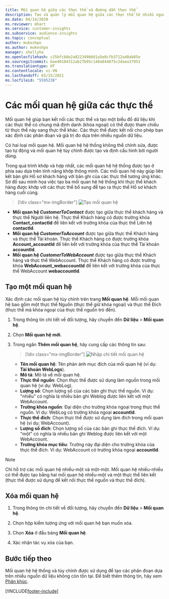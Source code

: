 ```yaml
---
title: Mối quan hệ giữa các thực thể và đường dẫn thực thể
description: Tạo và quản lý mối quan hệ giữa các thực thể từ nhiều nguồn dữ liệu.
ms.date: 04/14/2020
ms.reviewer: mhart
ms.service: customer-insights
ms.subservice: audience-insights
ms.topic: conceptual
author: mukeshpo
ms.author: mukeshpo
manager: shellyha
ms.openlocfilehash: c25bfcb8e2a8223498dd1a5e8cfb3712a40ab85e
ms.sourcegitcommit: bae40184312ab27b95c140a044875c2daea37951
ms.translationtype: HT
ms.contentlocale: vi-VN
ms.lasthandoff: 03/15/2021
ms.locfileid: "5595238"
---
```

# <a name="relationships-between-entities"></a>Các mối quan hệ giữa các thực thể

Mối quan hệ giúp bạn kết nối các thực thể và tạo một biểu đồ dữ liệu khi các thực thể có chung mã định danh (khóa ngoại) có thể được tham chiếu từ thực thể này sang thực thể khác. Các thực thể được kết nối cho phép bạn xác định các phân đoạn và giá trị đo dựa trên nhiều nguồn dữ liệu.

Có hai loại mối quan hệ. Mối quan hệ hệ thống không thể chỉnh sửa, được tạo tự động và mối quan hệ tùy chỉnh được tạo và định cấu hình bởi người dùng.

Trong quá trình khớp và hợp nhất, các mối quan hệ hệ thống được tạo ở phía sau dựa trên tính năng khớp thông minh. Các mối quan hệ này giúp liên kết bản ghi Hồ sơ khách hàng với bản ghi của các thực thể tương ứng khác. Sơ đồ sau minh họa việc tạo ba mối quan hệ hệ thống khi thực thể khách hàng được khớp với các thực thể bổ sung để tạo ra thực thể Hồ sơ khách hàng cuối cùng.

> [!div class="mx-imgBorder"]
> ![Tạo mối quan hệ](media/relationships-entities-merge.png "Tạo mối quan hệ")

- **Mối quan hệ *CustomerToContact*** được tạo giữa thực thể khách hàng và thực thể Người liên hệ. Thực thể Khách hàng có được trường khóa **Contact_contactId** để liên kết với trường khóa của thực thể Liên hệ **contactId**.
- **Mối quan hệ *CustomerToAccount*** được tạo giữa thực thể Khách hàng và thực thể Tài khoản. Thực thể Khách hàng có được trường khóa **Account_accountId** để liên kết với trường khóa của thực thể Tài khoản **accountId**.
- **Mối quan hệ *CustomerToWebAccount*** được tạo giữa thực thể Khách hàng và thực thể WebAccount. Thực thể Khách hàng có được trường khóa **WebAccount_webaccountId** để liên kết với trường khóa của thực thể WebAccount **webaccountId**.

## <a name="create-a-relationship"></a>Tạo một mối quan hệ

Xác định các mối quan hệ tùy chỉnh trên trang **Mối quan hệ**. Mỗi mối quan hệ bao gồm một thực thể Nguồn (thực thể giữ khóa ngoại) và thực thể Đích (thực thể mà khóa ngoại của thực thể nguồn trỏ đến).

1. Trong thông tin chi tiết về đối tượng, hãy chuyển đến **Dữ liệu** > **Mối quan hệ**.

2. Chọn **Mối quan hệ mới**.

3. Trong ngăn **Thêm mối quan hệ**, hãy cung cấp các thông tin sau:

   > [!div class="mx-imgBorder"]
   > ![Nhập chi tiết mối quan hệ](media/relationships-add.png "Nhập chi tiết mối quan hệ")

   - **Tên mối quan hệ**: Tên phản ánh mục đích của mối quan hệ (ví dụ: **Tài khoản WebLogs**).
   - **Mô tả**: Mô tả về mối quan hệ.
   - **Thực thể nguồn**: Chọn thực thể được sử dụng làm nguồn trong mối quan hệ (ví dụ: WebLog).
   - **Lượng số**: Chọn lượng số của các bản ghi thực thể nguồn. Ví dụ: "nhiều" có nghĩa là nhiều bản ghi Weblog được liên kết với một WebAccount.
   - **Trường khóa nguồn**: Đại diện cho trường khóa ngoại trong thực thể nguồn. Ví dụ: WebLog có trường khóa ngoại **accountId**.
   - **Thực thể đích**: Chọn thực thể được sử dụng làm đích trong mối quan hệ (ví dụ: WebAccount).
   - **Lượng số đích**: Chọn lượng số của các bản ghi thực thể đích. Ví dụ: "một" có nghĩa là nhiều bản ghi Weblog được liên kết với một WebAccount.
   - **Trường khóa mục tiêu**: Trường này đại diện cho trường khóa của thực thể đích. Ví dụ: WebAccount có trường khóa ngoại **accountId**.

> [!NOTE]
> Chỉ hỗ trợ các mối quan hệ nhiều-một và một-một. Mối quan hệ nhiều-nhiều có thể được tạo bằng hai mối quan hệ nhiều-một và một thực thể liên kết (thực thể được sử dụng để kết nối thực thể nguồn và thực thể đích).

## <a name="delete-a-relationship"></a>Xóa mối quan hệ

1. Trong thông tin chi tiết về đối tượng, hãy chuyển đến **Dữ liệu** > **Mối quan hệ**.

2. Chọn hộp kiểm tương ứng với mối quan hệ bạn muốn xóa.

3. Chọn **Xóa** ở đầu bảng **Mối quan hệ**.

4. Xác nhận tác vụ xóa của bạn.

## <a name="next-step"></a>Bước tiếp theo

Mối quan hệ hệ thống và tùy chỉnh được sử dụng để tạo các phân đoạn dựa trên nhiều nguồn dữ liệu không còn tồn tại. Để biết thêm thông tin, hãy xem [Phân khúc](segments.md).


[!INCLUDE[footer-include](../includes/footer-banner.md)]
